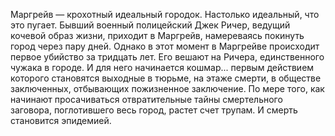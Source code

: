 <!--2025-02-16 12:32:11-->
Маргрейв — крохотный идеальный городок. Настолько идеальный, что это пугает.
Бывший военный полицейский Джек Ричер, ведущий кочевой образ жизни, приходит в Маргрейв, намереваясь покинуть город через пару дней. Однако в этот момент в Маргрейве происходит первое убийство за тридцать лет. Его вешают на Ричера, единственного чужака в городе. И для него начинается кошмар... первым действием которого становятся выходные в тюрьме, на этаже смерти, в обществе заключенных, отбывающих пожизненное заключение.
По мере того, как начинают просачиваться отвратительные тайны смертельного заговора, поглотившего весь город, растет счет трупам. И смерть становится эпидемией.